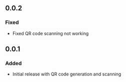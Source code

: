 ## 0.0.2
### Fixed
- Fixed QR code scanning not working

## 0.0.1
### Added
- Initial release with QR code generation and scanning